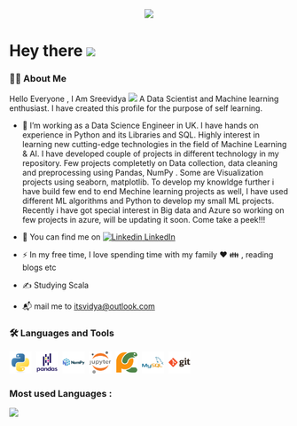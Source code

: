<div id="header" align="center">
  <img 
       src= "https://media.giphy.com/media/rIoxLYIJBnkcWLafTE/giphy.gif" width ="100"/>
  </div> 

<h1>
  Hey there
  <img src="https://media.giphy.com/media/hvRJCLFzcasrR4ia7z/giphy.gif" width="30px"/>
</h1>

### :woman_technologist: About Me 

Hello Everyone , I Am Sreevidya
<img src="https://media.giphy.com/media/WUlplcMpOCEmTGBtBW/giphy.gif" width="30"> A Data Scientist and Machine learning enthusiast. 
I have created this profile for the  purpose of self learning.
- :telescope: I’m working as a Data Science Engineer in UK. I have hands on experience in Python and its Libraries and SQL. 
Highly interest in learning new cutting-edge technologies in the field of Machine Learning & AI. I have developed couple of  projects in different technology in my repository. 
Few projects completetly on Data collection, data cleaning and preprocessing using Pandas, NumPy . Some are Visualization projects using seaborn, matplotlib. To develop my knowldge further i have build few  end to end  Mechine learning projects as well, I have used different ML algorithms  and Python to develop my small ML projects. Recently i have  got special interest in  Big data and Azure so working on few projects in azure, will be updating it soon.  Come take  a peek!!!

 - :eyes: You can find me on [![Linkedin](https://i.stack.imgur.com/gVE0j.png) LinkedIn](https://www.linkedin.com/in/srya-s-936580b2/)
&nbsp;

- :zap: In my free time, I love spending time with my family :heart: :family: , reading blogs etc
- ✍️  Studying Scala
- :mailbox_with_mail: mail me to itsvidya@outlook.com


### :hammer_and_wrench: Languages and Tools 

<div>
  <img src="https://github.com/devicons/devicon/blob/master/icons/python/python-original.svg" title="python" alt="python" width="40" height="40"/>&nbsp;
  <img src="https://github.com/devicons/devicon/blob/master/icons/pandas/pandas-original-wordmark.svg" title="Pandas" alt="Pandas" width="40" height="40"/>&nbsp;
  <img src="https://github.com/devicons/devicon/blob/master/icons/numpy/numpy-original-wordmark.svg" title="numpy" alt="numpy" width="40" height="40"/>&nbsp;
  <img src="https://github.com/devicons/devicon/blob/master/icons/jupyter/jupyter-original-wordmark.svg" title="jupyter" alt="jupyter" width="40" height="40"/>&nbsp;
  <img src="https://github.com/devicons/devicon/blob/master/icons/pycharm/pycharm-original.svg" title="pycharm" alt="pycharm " width="40" height="40"/>&nbsp;
  <img src="https://github.com/devicons/devicon/blob/master/icons/mysql/mysql-original-wordmark.svg" title="MySQL"  alt="MySQL" width="40" height="40"/>&nbsp;
  <img src="https://github.com/devicons/devicon/blob/master/icons/git/git-original-wordmark.svg" title="Git" **alt="Git" width="40" height="40"/>
  
  </div>
  


### Most used Languages :

<img src="https://github-readme-stats.vercel.app/api/top-langs?username=vi2007a&layout=compact"/>








